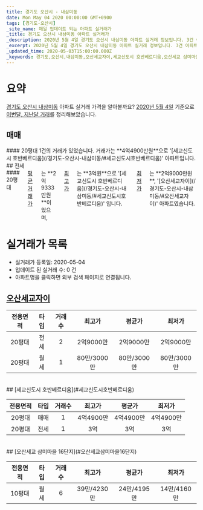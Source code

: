 ```yaml
---
title: 경기도 오산시 - 내삼미동
date: Mon May 04 2020 00:00:00 GMT+0900
tags: [경기도-오산시]
_site_name: 매일 업데이트 되는 아파트 실거래가
_title: 경기도 오산시 내삼미동 아파트 실거래가
_description: 2020년 5월 4일 경기도 오산시 내삼미동 아파트 실거래 정보입니다. 3건 아파트 정보가 있습니다.
_excerpt: 2020년 5월 4일 경기도 오산시 내삼미동 아파트 실거래 정보입니다. 3건 아파트 정보가 있습니다.
_updated_time: 2020-05-03T15:00:00.000Z
_keywords: 경기도,오산시,내삼미동,오산세교자이,세교신도시 호반베르디움,오산세교 삼미마을 16단지
---
```





# 요약
<ins>경기도 오산시 내삼미동</ins> 아파트 실거래 가격을 알아볼까요? <ins>2020년 5월 4일</ins> 기준으로 <ins>이번달, 지난달 거래</ins>를 정리해보았습니다.

## 매매
<div class="container">
<div class="twelve columns" markdown="1">
#### 20평대
1건의 거래가 있었습니다. 거래가는 **4억4900만원**으로 '[세교신도시 호반베르디움](/경기도-오산시-내삼미동/#세교신도시호반베르디움)' 아파트입니다.
</div>
</div>
## 전세
<div class="container">
<div class="twelve columns" markdown="1">
#### 20평대
<ins>평균 거래가</ins>는 **2억9333만원**이었으며, <ins>최고가</ins>는 **3억원**으로 '[세교신도시 호반베르디움](/경기도-오산시-내삼미동/#세교신도시호반베르디움)' 입니다. <ins>최저가</ins>는 **2억9000만원**, '[오산세교자이](/경기도-오산시-내삼미동/#오산세교자이)' 아파트였습니다.
</div>
</div>



# 실거래가 목록
- 실거래가 등록일: 2020-05-04
- 업데이트 된 실거래 수: 0 건
- 아파트명을 클릭하면 외부 검색 페이지로 연결됩니다.

## [오산세교자이](#오산세교자이)

|전용면적|타입|거래수|최고가|평균가|최저가|
|:---:|:---:|:---:|:---:|:---:|:---:|
|20평대|<span class="deal-type-2">전세</span>|2|2억9000만|2억9000만|2억9000만|
|20평대|<span class="deal-type-3">월세</span>|1|80만/3000만|80만/3000만|80만/3000만|

<br/>
## [세교신도시 호반베르디움](#세교신도시호반베르디움)

|전용면적|타입|거래수|최고가|평균가|최저가|
|:---:|:---:|:---:|:---:|:---:|:---:|
|20평대|<span class="deal-type-1">매매</span>|1|4억4900만|4억4900만|4억4900만|
|20평대|<span class="deal-type-2">전세</span>|1|3억|3억|3억|

<br/>
## [오산세교 삼미마을 16단지](#오산세교삼미마을16단지)

|전용면적|타입|거래수|최고가|평균가|최저가|
|:---:|:---:|:---:|:---:|:---:|:---:|
|10평대|<span class="deal-type-3">월세</span>|6|39만/4230만|24만/4195만|14만/4160만|

<br/>



